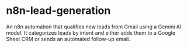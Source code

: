 # n8n-lead-generation
An n8n automation that qualifies new leads from Gmail using a Gemini AI model. It categorizes leads by intent and either adds them to a Google Sheet CRM or sends an automated follow-up email.
